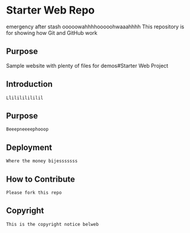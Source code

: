# Starter Web Repo
emergency after stash
ooooowahhhhooooohwaaahhhh
This repository is for showing how Git and GitHub work

## Purpose

Sample website with plenty of files for demos#Starter Web Project 
 ## Introduction
    Llilililililil 
 ## Purpose 
    Beeepneeeephooop
 ## Deployment 
    Where the money bijesssssss

 ## How to Contribute
    Please fork this repo
 ## Copyright
    This is the copyright notice belweb
